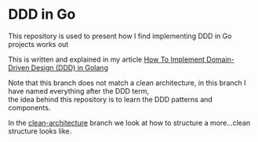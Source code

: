 # DDD in Go
This repository is used to present how I find implementing DDD in Go projects works out

This is written and explained in my article [How To Implement Domain-Driven Design (DDD) in Golang](https://programmingpercy.tech/blog/how-to-structure-ddd-in-go/)

Note that this branch does not match a clean architecture, 
in this branch I have named everything after the DDD term,  
the idea behind this repository is to learn the DDD patterns and components.  

In the [clean-architecture](https://github.com/percybolmer/ddd-go/tree/clean-architecture) branch we look at how to structure a more...clean structure looks like. 

